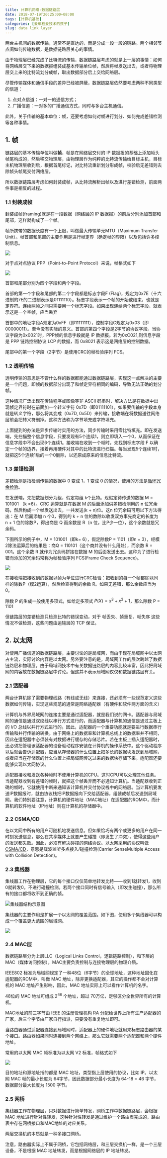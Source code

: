 ```yaml
---
title: 计算机网络-数据链路层
date: 2018-07-19T20:25:00+08:00
tags: [计算机基础]
categories: [爱编程爱技术的孩子]
slug: data link layer 
---
```


两台主机间的数据传输，通常不是直达的，而是分成一段一段的链路。两个相邻节点间如何传输数据，是数据链路层关心的事情。

<!--more-->

由于物理层已经完成了比特流的传输，数据链路层考虑的就是上一层的事情：如何将网络层交下来的数据报组装成基本传输单位帧，然后将帧发送出去，或者将物理层交上来的比特流划分成帧，取出数据部分后上交给网络层。

尽管传输媒体和通信手段的差异已经被屏蔽，数据链路层依然要考虑两种不同类型的信道：

1. 点对点信道：一对一的通信方式；
2. 广播信道：一对多的广播通信方式，同时与多台主机通信。

此外，关于传输的基本单位：帧，还要考虑如何对帧进行划分、如何完成差错检测等各种事情。

## 1. 帧

链路层的基本传输单位叫做**帧**，帧是在网络层交付的 IP 数据报的基础上添加帧头帧尾构成的，然后移交物理层，由物理层作为纯粹的比特流传输给目标主机，目标主机物理层收到后，根据首尾标记，对比特流重新划分形成帧，校验后无差错则去除帧头帧尾交付网络层。

所以数据链路层考虑如何封装成帧，从比特流解析出帧以及进行差错检测，前面两件事是相反的过程。

### 1.1 封装成帧

封装成帧(framing)就是在一段数据（网络层的 IP 数据报）的前后分别添加首部和尾部，这样就构成了一个帧。

帧所携带的数据长度有一个上限，叫做最大传输单元MTU（Maximum Transfer Unit）。帧首部和尾部的主要作用是进行帧定界（确定帧的界限）以及包括许多控制信息。

![](https://picped-1301226557.cos.ap-beijing.myqcloud.com/BC_20200719_epub_655484_87.jpg)

对于点对点协议 PPP（Point-to-Point Protocol）来说，帧格式如下

![](https://picped-1301226557.cos.ap-beijing.myqcloud.com/BC_20200719_epub_655484_98.jfif)

首部和尾部分别为四个字段和两个字段。

首部的第一个字段和尾部的第二个字段都是标志字段F (Flag)，规定为0x7E（十六进制的7E的二进制表示是01111110）。标志字段表示一个帧的开始或结束，也就是定界符。连续两帧之间只需要用一个标志字段。如果出现连续两个标志字段，就表示这是一个空帧，应当丢弃

首部中的地址字段A规定为0xFF（即11111111），控制字段C规定为0x03（即00000011）。至今没有实际的意义。首部的第四个字段是2字节的协议字段。当协议字段为0x0021时，PPP帧的信息字段就是 IP 数据报。若为0xC021,则信息字段是 PPP 链路控制协议 LCP 的数据，而 0x8021 表示这是网络层的控制数据。

尾部中的第一个字段（2字节）是使用CRC的帧检验序列 FCS。

### 1.2 透明传输

透明传输的意思是不管什么样的数据都能通过数据链路层，实现这一点解决的主要是一个问题，即帧的数据部分出现了和帧定界符相同的编码，导致无法正确的划分帧。

这种情况广泛出现在传输程序或图像等非 ASCII 码串时，解决方法是在数据中出现帧定界符时在前面加一个转义字符 0x7D（即01111101），如果要传输的字段本身就是转义字符，那么将其变成（0x7D, 0x5D）来传输，接收端在将数据送往网络层前会把转义符删掉。这种方法称为字节填充或字符填充。

上面提到的办法是异步传输时实用的方法，同步传输时采用零比特填充。即在发送端，先扫描整个信息字段，只要发现有5个连续1，则立即填入一个0，从而保证在信息字段中不会出现6个连续1。接收端在收到一个帧时，先找到标志字段 F 以确定一个帧的边界，接着再用硬件对其中的比特流进行扫描。每当发现5个连续1时，就把这5个连续1后的一个0删除，以还原成原来的信息比特流。

### 1.3 差错检测

差错检测是指检测传输的数据中 0 变成 1，1 变成 0 的情况，使用的方法是[循环冗余检验](https://baike.baidu.com/item/CRC/1453359)。

在发送端，先把数据划分为组，假定每组 k个比特。现假定待传送的数据 M = 101001 （k =6）。CRC 运算就是在数据 M 的后面添加供差错检测用的 n 位冗余码，然后构成一个帧发送出去，一共发送(k + n)位。这n 位冗余码可用以下方法得出：在 M 后面添加 n 个0，得到的 k + n 位的数除以收发双方事先商定的长度为 n + 1 位的除数P，得出商是 Q 而余数是 R（n 位，比P少一位），这个余数就是冗余码。

下图所示的例子中，M = 101001（即k= 6），假定除数P = 1101（即n = 3），经模2除法运算后的结果是：商Q = 110101（这个商并没有什么用处），而余数 R = 001。这个余数 R 就作为冗余码拼接在数据 M 的后面发送出去。这种为了进行检错而添加的冗余码常称为帧检验序列 FCS(Frame Check Sequence)。

![](https://picped-1301226557.cos.ap-beijing.myqcloud.com/BC_20200719_epub_655484_93.jfif)



在接收端把接收到的数据以帧为单位进行CRC检验：把收到的每一个帧都除以同样的除数P（模2运算），然后检查得到的余数 R。如果无差错，那么余数应当为 0。

除数 P 的生成一般使用多项式，如给定多项式 $P(X) = x^3 + x^2 +1$，那么除数 P = 1101

但链路层的差错检测只检测比特的错误变动，对于 帧丢失、帧重复、帧失序 这些情况不做检测，这些问题由运输层的 TCP 保证。

## 2. 以太网

对使用广播信道的数据链路层，主要讨论的是局域网，而由于现在局域网中以太网占主流，实际讨论内容是以太网。另外要注意的是，局域网工作的层次跨越了数据链路层和物理层。由于局域网技术中有关数据链路层的内容比较丰富，因此把局域网的内容放在数据链路层中讨论。但这并不表示局域网仅仅和数据链路层有关。

### 2.1 适配器

两台计算机除了需要物理线路（有线或无线）来连接，还必须有一些规范定义这些数据如何传输，实现这些规范的通常是网络适配器（有硬件和软件两方面的含义）

计算机与外界局域网的连接主要是通过适配器，就是我们说的网卡。适配器与局域网的通信是通过双绞线以串行方式进行的，而适配器与计算机的通信是通过主板上的 I/O 总线以并行方式进行的。因此，适配器的一个重要功能就是要进行数据串行传输和并行传输的转换。由于网络上的数据率和计算机总线上的数据率并不相同，因此在适配器中必须装有对数据进行缓存的存储芯片。若在主板上插入适配器时，还必须把管理该适配器的设备驱动程序安装在计算机的操作系统中。这个驱动程序以后就会告诉适配器，应当从存储器的什么位置上把多长的数据块发送到局域网，或者应当在存储器的什么位置上把局域网传送过来的数据块存储下来。适配器还要能够实现以太网协议。

适配器接收和发送各种帧时不使用计算机的CPU。这时CPU可以处理其他任务。当适配器收到有差错的帧时，就把这个帧丢弃而不必通知计算机。当适配器收到正确的帧时，它就使用中断来通知该计算机并交付协议栈中的网络层。当计算机要发送IP数据报时，就由协议栈把IP数据报向下交给适配器，组装成帧后发送到局域网。我们特别要注意，计算机的硬件地址（MAC地址）在适配器的ROM中，而计算机的软件地址（IP地址）则在计算机的存储器中。

### 2.2 CSMA/CD

在以太网中所有的用户可随机地发送信息。但如果恰巧有两个或更多的用户在同一时刻发送信息，那么在共享媒体上就要产生碰撞（即发生了冲突），使得这些用户的发送都失败。因此，必须有解决碰撞的网络协议。以太网采用的协议叫做 [CSMA/CD](https://baike.baidu.com/item/CSMA%2FCD)，意思是载波监听多点接入/碰撞检测(Carrier SenseMultiple Access with Collision Detection)。

### 2.3 集线器

集线器工作在物理层，它的每个接口仅仅简单地转发比特——收到1就转发1，收到0就转发0，不进行碰撞检测。若两个接口同时有信号输入（即发生碰撞），那么所有的接口都将收不到正确的帧。

![集线器结构示意图](https://picped-1301226557.cos.ap-beijing.myqcloud.com/BC_20200719_epub_655484_112.jpg)

集线器的主要作用是扩展一个以太网的覆盖范围。如下图，使用多个集线器可以构成一个覆盖更大范围的局域网。

![](https://picped-1301226557.cos.ap-beijing.myqcloud.com/BC_20200719_epub_655484_121.jpg)

### 2.4 MAC层

数据链路层分为上层LLC（Logical Links Control，逻辑链路控制），和下层的MAC（媒体访问控制），MAC主要负责控制与连接物理层的物理介质。

IEEE802 标准为局域网规定了一种48位（6字节）的全球地址，这种地址固化在适配器的ROM中，叫做 MAC 地址，除非更换适配器，其它的操作都不会对计算机的 MAC 地址产生影响，因此，MAC 地址实际上可以看作计算机的名字。

48位的 MAC 地址可组成 $2^{46}$ 个地址，超过 70万亿，足够区分全世界所有的计算机。

MAC地址的前三字节由 IEEE 的注册管理机构 RA 分配给世界上所有生产适配器的厂家，后三个字节由厂家自行指派，只要没有重复地址即可。

当路由器通过适配器连接到局域网时，适配器上的硬件地址就用来标志路由器的某个接口。路由器如果同时连接到两个网络上，那么它就需要两个适配器和两个硬件地址。

常用的以太网 MAC 帧标准为以太网 V2 标准，帧格式如下

![](https://picped-1301226557.cos.ap-beijing.myqcloud.com/BC_20200719_epub_655484_119.jpg)

目的地址和源地址指的都是 MAC 地址，类型指上层使用的协议，比如 IP。以太网 MAC 帧的最小长度为 64字节，因此数据部分最小长度为 64-18 = 46 字节，数据部分最大长度为 1500 字节。

### 2.5 网桥

集线器工作在物理层，只对数据进行简单转发，网桥工作中数据链路层，会根据 MAC 地址进行针对性转发，这种针对性转发是通过维护一个路由表完成的，路由表中存在网桥接口和MAC地址的对应关系。

两层交换机的本质就是一种多接口网桥。

注意，路由器实际上不属于网桥，它包括网络层，和三层交换机一样，是一个三层设备，不是根据 MAC 地址转发，而是根据网络层的 IP 地址转发。